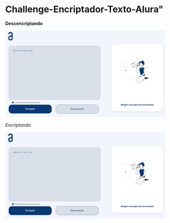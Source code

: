 # Challenge-Encriptador-Texto-Alura"

<!-- **Texto en negrita** -->
__Descencriptando__

![Encriptador Imagen](./images/encriptadorImagen.png)

<!-- *Texto en cursiva* -->
_Encriptando_

[![Video de ejemplo](./images/encriptadorImagen.png)](URL_DEL_VIDEO)


